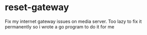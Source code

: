 # reset-gateway

Fix my internet gateway issues on media server. Too lazy to fix it permanently so i wrote a go program to do it for me